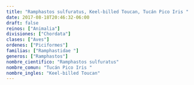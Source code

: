 ```yaml
---
title: "Ramphastos sulfuratus, Keel-billed Toucan, Tucán Pico Iris "
date: 2017-08-18T20:46:32-06:00
draft: false
reinos: ["Animalia"]
divisiones: ["Chordata"]
clases: ["Aves"]
ordenes: ["Piciformes"]
familias: ["Ramphastidae "]
generos: ["Ramphastos"]
nombre_cientifico: "Ramphastos sulfuratus"
nombre_comun: "Tucán Pico Iris "
nombre_ingles: "Keel-billed Toucan"
---
```

